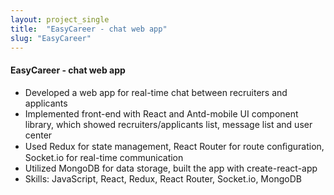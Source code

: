 ```yaml
---
layout: project_single
title:  "EasyCareer - chat web app"
slug: "EasyCareer"
---
```


#### EasyCareer - chat web app
- Developed a web app for real-time chat between recruiters and applicants 
- Implemented front-end with React and Antd-mobile UI component library, which showed recruiters/applicants list, message list and user center 
- Used Redux for state management, React Router for route conﬁguration, Socket.io for real-time communication 
- Utilized MongoDB for data storage, built the app with create-react-app
- Skills: JavaScript, React, Redux, React Router, Socket.io, MongoDB